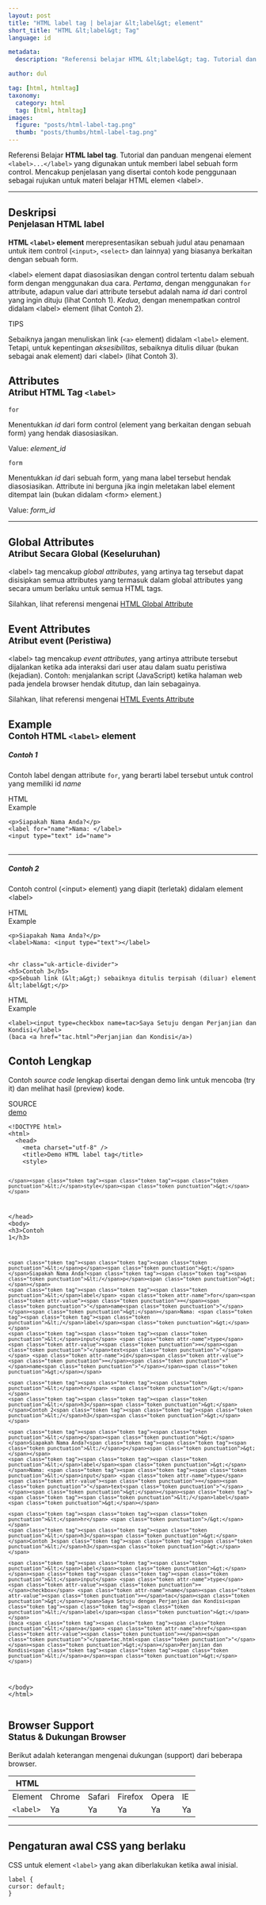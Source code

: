 ```yaml
---
layout: post
title: "HTML label tag | belajar &lt;label&gt; element"
short_title: "HTML &lt;label&gt; Tag"
language: id

metadata:
  description: "Referensi belajar HTML &lt;label&gt; tag. Tutorial dan panduan mengenai element &lt;label&gt;..&lt;/label&gt;, penjelasan dengan contoh kode penggunaan sebagai referensi belajar HTML &lt;label&gt;"

author: dul

tag: [html, htmltag]
taxonomy:
  category: html
  tag: [html, htmltag]
images:
  figure: "posts/html-label-tag.png"
  thumb: "posts/thumbs/html-label-tag.png"
---
```

<p class="text-muted">
    Referensi Belajar <strong>HTML label tag</strong>. Tutorial dan panduan mengenai element <code>&lt;label&gt;...&lt;/label&gt;</code> yang digunakan untuk memberi label sebuah form control. Mencakup penjelasan yang disertai contoh kode penggunaan sebagai rujukan untuk materi belajar HTML <span lang="id">elemen</span> &lt;label&gt;.
</p>
<hr class="uk-article-divider">

<h2 class="title-sub bd-danger bd-left bd-left-only">Deskripsi <br>
    <small>Penjelasan HTML <span class="highlight">label</span></small>
</h2>
<p>
  <strong>HTML <code>&lt;label&gt;</code> element</strong> merepresentasikan sebuah judul atau penamaan untuk item control (<code>&lt;input&gt;</code>, <code>&lt;select&gt;</code> dan lainnya) yang biasanya berkaitan dengan sebuah form.
</p>
<p>&lt;label&gt; element dapat diasosiasikan dengan control tertentu dalam sebuah form dengan menggunakan dua cara. <em>Pertama</em>, dengan menggunakan <code>for</code> attribute, adapun value dari attribute tersebut adalah nama <i>id</i> dari control yang ingin dituju (lihat Contoh 1). <em>Kedua</em>, dengan menempatkan control didalam &lt;label&gt; element (lihat Contoh 2).</p>

<!-- Tips -->
<div class="icard">
  <div class="icard-heading clearfix co-wh bg-success">
    <div class="icard-bar bar-lg">
      <div class="icard-bar-left pull-left">
        <i class="fa fa-check-circle" aria-hidden="true"></i>
        <span>TIPS</span>
      </div>
    </div>
  </div>
  <div class="icard-body bg-success2">
<p class="uk-text-left">Sebaiknya jangan menuliskan link (<code>&lt;a&gt;</code> element) didalam <code>&lt;label&gt;</code> element. Tetapi, untuk kepentingan <i>aksesibilitas</i>, sebaiknya ditulis diluar (bukan sebagai anak element) dari &lt;label&gt; (lihat Contoh 3).</p>
  </div>
</div>

<!-- Attribute  -->
<section id="attribute">
  <h2 class="title-sub bd-danger bd-left bd-left-only">Attributes <br>
    <small>Atribut HTML Tag <code>&lt;label&gt;</code></small>
  </h2>
<div class="icard bg-gr3 bd-primary bd-top bd-top-only">
<div class="icard-heading clearfix co-wh bg-gr2">
   <div class="icard-bar"><div class="icard-bar-left pull-left"><span><code class="txt-lg">for</code></span></div></div></div><div class="icard-body icode itheme">
        <p>Menentukkan <i>id</i> dari form control (element yang berkaitan dengan sebuah form) yang hendak diasosiasikan.</p>
        <div class="icard-footer clearfix bg-gr2 icode itheme">
          <p>Value: <i>element_id</i></p>
        </div>
    </div>
    </div>
<div class="icard bg-gr3 bd-primary bd-top bd-top-only">
<div class="icard-heading clearfix co-wh bg-gr2">
   <div class="icard-bar"><div class="icard-bar-left pull-left"><span><code class="txt-lg">form</code></span></div></div></div><div class="icard-body icode itheme">
        <p>Menentukkan <i>id</i> dari sebuah form, yang mana label tersebut hendak diasosiasikan. Attribute ini berguna jika ingin meletakan label element ditempat lain (bukan didalam &lt;form&gt; element.)</p>
        <div class="icard-footer clearfix bg-gr2 icode itheme">
          <p>Value: <i>form_id</i></p>
        </div>
    </div>
  </div>
</section>

<hr class="uk-article-divider">
<!-- Global Attributes -->
<section id="global-attribute">
  <h2 class="title-sub bd-danger bd-left bd-left-only">Global Attributes <br>
    <small>Atribut Secara Global (Keseluruhan)</small>
  </h2>
    <div class="">
        <p>&lt;label&gt; tag mencakup <em>global attributes</em>, yang artinya tag tersebut dapat disisipkan semua attributes yang termasuk dalam global attributes yang secara umum berlaku untuk semua HTML tags.</p>
        <div class="footer-callout info">
          <p>Silahkan, lihat referensi mengenai <a href="http://www.apacara.com/blog/html-global-attribute.html">HTML Global Attribute</a></p>
        </div>
    </div>
</section>

<!-- Event Attributes -->
<section>
  <h2 class="title-sub bd-danger bd-left bd-left-only">Event Attributes <br>
    <small>Atribut event  (Peristiwa)</small>
  </h2>
    <div class="dul-callout dul-callout-warning">
        <p>&lt;label&gt; tag mencakup <em>event attributes</em>, yang artinya attribute tersebut dijalankan ketika ada interaksi dari user atau dalam suatu peristiwa (kejadian). Contoh: menjalankan script (JavaScript) ketika halaman web pada jendela browser hendak ditutup, dan lain sebagainya.</p>
        <div class="footer-callout warning">
          <p>Silahkan, lihat referensi mengenai <a href="http://www.apacara.com/blog/html-event-attribute.html">HTML Events Attribute</a></p>
        </div>
    </div>
</section>

<!-- Example -->
<section id="example">
  <h2 class="title-sub bd-danger bd-left bd-left-only">Example<br>
    <small>Contoh HTML <code>&lt;label&gt;</code> element</small>
  </h2>
  <div class="dul-block">
  	<h5>Contoh 1</h5>
    <p>Contoh label dengan attribute <code>for</code>, yang berarti label tersebut untuk control yang memiliki id <i>name</i></p> <!-- example HTML code -->
<div class="icard">
<div class="icard-heading clearfix co-wh bg-pi2">
<div class="icard-bar">
  <div class="icard-bar-left pull-left">
    <i class="fa fa-html5" aria-hidden="true"></i>
    <span>HTML</span>
  </div>
  <div class="icard-bar-right pull-right">
    <span>Example</span>
  </div>
</div>
</div>
<div class="icard-body icode itheme">
<pre class="prettyprint linenums line-numbers highlight language-markup" data-line="2"><code data-language="html" class="html  language-markup"><span class="token tag"><span class="token tag"><span class="token punctuation">&lt;</span>p</span><span class="token punctuation">&gt;</span></span>Siapakah Nama Anda?<span class="token tag"><span class="token tag"><span class="token punctuation">&lt;/</span>p</span><span class="token punctuation">&gt;</span></span>
<span class="token tag"><span class="token tag"><span class="token punctuation">&lt;</span>label</span> <span class="token attr-name">for</span><span class="token attr-value"><span class="token punctuation">=</span><span class="token punctuation">"</span>name<span class="token punctuation">"</span></span><span class="token punctuation">&gt;</span></span>Nama: <span class="token tag"><span class="token tag"><span class="token punctuation">&lt;/</span>label</span><span class="token punctuation">&gt;</span></span>
<span class="token tag"><span class="token tag"><span class="token punctuation">&lt;</span>input</span> <span class="token attr-name">type</span><span class="token attr-value"><span class="token punctuation">=</span><span class="token punctuation">"</span>text<span class="token punctuation">"</span></span> <span class="token attr-name">id</span><span class="token attr-value"><span class="token punctuation">=</span><span class="token punctuation">"</span>name<span class="token punctuation">"</span></span><span class="token punctuation">&gt;</span></span><span aria-hidden="true" class="line-numbers-rows"><span></span><span></span><span></span></span></code>
<div aria-hidden="true" class=" line-highlight" style="top: 24px;">
</div></pre>
</div>
</div>
  	<hr class="uk-article-divider">
   	<h5>Contoh 2</h5>
    <p>Contoh control (&lt;input&gt; element) yang diapit (terletak) didalam element &lt;label&gt;</p>
<!-- example HTML code -->
<div class="icard">
<div class="icard-heading clearfix co-wh bg-pi2">
<div class="icard-bar">
  <div class="icard-bar-left pull-left">
    <i class="fa fa-html5" aria-hidden="true"></i>
    <span>HTML</span>
  </div>
  <div class="icard-bar-right pull-right">
    <span>Example</span>
  </div>
</div>
</div>
<div class="icard-body icode itheme">
<pre class="prettyprint linenums line-numbers highlight language-markup" data-line="2"><code data-language="html" class="html  language-markup"><span class="token tag"><span class="token tag"><span class="token punctuation">&lt;</span>p</span><span class="token punctuation">&gt;</span></span>Siapakah Nama Anda?<span class="token tag"><span class="token tag"><span class="token punctuation">&lt;/</span>p</span><span class="token punctuation">&gt;</span></span>
<span class="token tag"><span class="token tag"><span class="token punctuation">&lt;</span>label</span><span class="token punctuation">&gt;</span></span>Nama: <span class="token tag"><span class="token tag"><span class="token punctuation">&lt;</span>input</span> <span class="token attr-name">type</span><span class="token attr-value"><span class="token punctuation">=</span><span class="token punctuation">"</span>text<span class="token punctuation">"</span></span><span class="token punctuation">&gt;</span></span><span class="token tag"><span class="token tag"><span class="token punctuation">&lt;/</span>label</span><span class="token punctuation">&gt;</span></span><span aria-hidden="true" class="line-numbers-rows"><span></span><span></span></span></code>
<div aria-hidden="true" class=" line-highlight" style="top: 24px;">
</div></pre>
</div>
</div>

   	<hr class="uk-article-divider">
   	<h5>Contoh 3</h5>
    <p>Sebuah link (&lt;a&gt;) sebaiknya ditulis terpisah (diluar) element &lt;label&gt;</p>
<!-- example HTML code -->
<div class="icard">
<div class="icard-heading clearfix co-wh bg-pi2">
<div class="icard-bar">
  <div class="icard-bar-left pull-left">
    <i class="fa fa-html5" aria-hidden="true"></i>
    <span>HTML</span>
  </div>
  <div class="icard-bar-right pull-right">
    <span>Example</span>
  </div>
</div>
</div>
<div class="icard-body icode itheme">
<pre class="prettyprint linenums line-numbers highlight language-markup"><code data-language="html" class="html  language-markup"><span class="token tag"><span class="token tag"><span class="token punctuation">&lt;</span>label</span><span class="token punctuation">&gt;</span></span><span class="token tag"><span class="token tag"><span class="token punctuation">&lt;</span>input</span> <span class="token attr-name">type</span><span class="token attr-value"><span class="token punctuation">=</span>checkbox</span> <span class="token attr-name">name</span><span class="token attr-value"><span class="token punctuation">=</span>tac</span><span class="token punctuation">&gt;</span></span>Saya Setuju dengan Perjanjian dan Kondisi<span class="token tag"><span class="token tag"><span class="token punctuation">&lt;/</span>label</span><span class="token punctuation">&gt;</span></span>
(baca <span class="token tag"><span class="token tag"><span class="token punctuation">&lt;</span>a</span> <span class="token attr-name">href</span><span class="token attr-value"><span class="token punctuation">=</span><span class="token punctuation">"</span>tac.html<span class="token punctuation">"</span></span><span class="token punctuation">&gt;</span></span>Perjanjian dan Kondisi<span class="token tag"><span class="token tag"><span class="token punctuation">&lt;/</span>a</span><span class="token punctuation">&gt;</span></span>)<span aria-hidden="true" class="line-numbers-rows"><span></span><span></span></span></code>
</pre>
</div>
</div>

  </div>
</section>
<h2 class="title-sub bd-danger bd-left bd-left-only">Contoh Lengkap
</h2>
<p>Contoh <em>source code</em> lengkap disertai dengan demo link untuk mencoba (try it) dan melihat hasil (preview) kode.</p>
<div class="icard">
  <div class="icard-heading clearfix co-wh bg-pi2">
    <div class="icard-bar">
      <div class="icard-bar-left pull-left">
        <i class="fa fa-html5" aria-hidden="true"></i>
        <span>SOURCE</span>
      </div>
      <div class="icard-bar-right pull-right">
        <a href="https://www.apacara.com/example/html/tag/label.html" target="_blank"><span>demo</span><i class="fa fa-external-link" role="button"></i></a>
      </div>
    </div>
  </div>
  <div class="icard-body icode itheme bg-gr3">
<pre class="prettyprint highlight max-height language-markup"><code data-language="html" class="inline  language-markup"><span class="token doctype">&lt;!DOCTYPE html&gt;</span>
<span class="token tag"><span class="token tag"><span class="token punctuation">&lt;</span>html</span><span class="token punctuation">&gt;</span></span>
  <span class="token tag"><span class="token tag"><span class="token punctuation">&lt;</span>head</span><span class="token punctuation">&gt;</span></span>
    <span class="token tag"><span class="token tag"><span class="token punctuation">&lt;</span>meta</span> <span class="token attr-name">charset</span><span class="token attr-value"><span class="token punctuation">=</span><span class="token punctuation">"</span>utf-8<span class="token punctuation">"</span></span> <span class="token punctuation">/&gt;</span></span>
    <span class="token tag"><span class="token tag"><span class="token punctuation">&lt;</span>title</span><span class="token punctuation">&gt;</span></span>Demo HTML label tag<span class="token tag"><span class="token tag"><span class="token punctuation">&lt;/</span>title</span><span class="token punctuation">&gt;</span></span>
    <span class="token tag"><span class="token tag"><span class="token punctuation">&lt;</span>style</span><span class="token punctuation">&gt;</span></span><span class="token style language-css">

    </span><span class="token tag"><span class="token tag"><span class="token punctuation">&lt;/</span>style</span><span class="token punctuation">&gt;</span></span>
  <span class="token tag"><span class="token tag"><span class="token punctuation">&lt;/</span>head</span><span class="token punctuation">&gt;</span></span>
  <span class="token tag"><span class="token tag"><span class="token punctuation">&lt;</span>body</span><span class="token punctuation">&gt;</span></span>
    <span class="token tag"><span class="token tag"><span class="token punctuation">&lt;</span>h3</span><span class="token punctuation">&gt;</span></span>Contoh 1<span class="token tag"><span class="token tag"><span class="token punctuation">&lt;/</span>h3</span><span class="token punctuation">&gt;</span></span>

    <span class="token tag"><span class="token tag"><span class="token punctuation">&lt;</span>p</span><span class="token punctuation">&gt;</span></span>Siapakah Nama Anda?<span class="token tag"><span class="token tag"><span class="token punctuation">&lt;/</span>p</span><span class="token punctuation">&gt;</span></span>
    <span class="token tag"><span class="token tag"><span class="token punctuation">&lt;</span>label</span> <span class="token attr-name">for</span><span class="token attr-value"><span class="token punctuation">=</span><span class="token punctuation">"</span>name<span class="token punctuation">"</span></span><span class="token punctuation">&gt;</span></span>Nama: <span class="token tag"><span class="token tag"><span class="token punctuation">&lt;/</span>label</span><span class="token punctuation">&gt;</span></span>
    <span class="token tag"><span class="token tag"><span class="token punctuation">&lt;</span>input</span> <span class="token attr-name">type</span><span class="token attr-value"><span class="token punctuation">=</span><span class="token punctuation">"</span>text<span class="token punctuation">"</span></span> <span class="token attr-name">id</span><span class="token attr-value"><span class="token punctuation">=</span><span class="token punctuation">"</span>name<span class="token punctuation">"</span></span><span class="token punctuation">&gt;</span></span>

    <span class="token tag"><span class="token tag"><span class="token punctuation">&lt;</span>hr</span> <span class="token punctuation">/&gt;</span></span>
    <span class="token tag"><span class="token tag"><span class="token punctuation">&lt;</span>h3</span><span class="token punctuation">&gt;</span></span>Contoh 2<span class="token tag"><span class="token tag"><span class="token punctuation">&lt;/</span>h3</span><span class="token punctuation">&gt;</span></span>

    <span class="token tag"><span class="token tag"><span class="token punctuation">&lt;</span>p</span><span class="token punctuation">&gt;</span></span>Siapakah Nama Anda?<span class="token tag"><span class="token tag"><span class="token punctuation">&lt;/</span>p</span><span class="token punctuation">&gt;</span></span>
    <span class="token tag"><span class="token tag"><span class="token punctuation">&lt;</span>label</span><span class="token punctuation">&gt;</span></span>Nama: <span class="token tag"><span class="token tag"><span class="token punctuation">&lt;</span>input</span> <span class="token attr-name">type</span><span class="token attr-value"><span class="token punctuation">=</span><span class="token punctuation">"</span>text<span class="token punctuation">"</span></span><span class="token punctuation">&gt;</span></span><span class="token tag"><span class="token tag"><span class="token punctuation">&lt;/</span>label</span><span class="token punctuation">&gt;</span></span>

    <span class="token tag"><span class="token tag"><span class="token punctuation">&lt;</span>hr</span> <span class="token punctuation">/&gt;</span></span>
    <span class="token tag"><span class="token tag"><span class="token punctuation">&lt;</span>h3</span><span class="token punctuation">&gt;</span></span>Contoh 3<span class="token tag"><span class="token tag"><span class="token punctuation">&lt;/</span>h3</span><span class="token punctuation">&gt;</span></span>

    <span class="token tag"><span class="token tag"><span class="token punctuation">&lt;</span>label</span><span class="token punctuation">&gt;</span></span><span class="token tag"><span class="token tag"><span class="token punctuation">&lt;</span>input</span> <span class="token attr-name">type</span><span class="token attr-value"><span class="token punctuation">=</span>checkbox</span> <span class="token attr-name">name</span><span class="token attr-value"><span class="token punctuation">=</span>tac</span><span class="token punctuation">&gt;</span></span>Saya Setuju dengan Perjanjian dan Kondisi<span class="token tag"><span class="token tag"><span class="token punctuation">&lt;/</span>label</span><span class="token punctuation">&gt;</span></span>
    (baca <span class="token tag"><span class="token tag"><span class="token punctuation">&lt;</span>a</span> <span class="token attr-name">href</span><span class="token attr-value"><span class="token punctuation">=</span><span class="token punctuation">"</span>tac.html<span class="token punctuation">"</span></span><span class="token punctuation">&gt;</span></span>Perjanjian dan Kondisi<span class="token tag"><span class="token tag"><span class="token punctuation">&lt;/</span>a</span><span class="token punctuation">&gt;</span></span>)
  <span class="token tag"><span class="token tag"><span class="token punctuation">&lt;/</span>body</span><span class="token punctuation">&gt;</span></span>
<span class="token tag"><span class="token tag"><span class="token punctuation">&lt;/</span>html</span><span class="token punctuation">&gt;</span></span></code>
</pre>
  </div>
</div>
<!-- Article Aside -->

<!-- Browser Support -->
<aside id="browser">
<h2 class="title-sub bd-danger bd-left bd-left-only">Browser Support <br>
  <small>Status &amp; Dukungan Browser </small>
</h2>
<p>Berikut adalah keterangan mengenai dukungan (support) dari beberapa browser.</p>
<div class="table-responsive uk-overflow-container">
  <table class="table uk-table uk-text-nowrap full-width">
        <thead>
          <tr>
            <th>HTML</th>
            <th title="Chrome"><i class="fa fa-chrome fa fa-lg"></i></th>
            <th title="Safari"><i class="fa fa-safari fa fa-lg"></i></th>
            <th title="Firefox"><i class="fa fa-firefox fa fa-lg"></i></th>
            <th title="Opera"><i class="fa fa-opera fa fa-lg"></i></th>
            <th title="Internet Explorer"><i class="fa fa-internet-explorer fa fa-lg"></i></th>
          </tr>
        </thead>
        <tbody>
          <tr>
            <td>Element</td>
            <td>Chrome</td>
            <td>Safari</td>
            <td>Firefox</td>
            <td>Opera</td>
            <td>IE</td>
          </tr>
          <tr>
            <td><code>&lt;label&gt;</code></td>
            <td class="success">Ya</td>
            <td class="success">Ya</td>
            <td class="success">Ya</td>
            <td class="success">Ya</td>
            <td class="success">Ya</td>
          </tr>
        </tbody>
  </table>
</div>

<hr class="uk-article-divider">
<!-- Default CSS -->
<div class="dul-block">
  <h2 class="title-sub bd-danger bd-left bd-left-only">Pengaturan awal CSS yang berlaku&nbsp;</h2>
  <p>CSS untuk element <code>&lt;label&gt;</code> yang akan diberlakukan ketika awal inisial.</p>
  <div class="icode itheme css">
    <pre class="prettyprint highlight language-css"><code data-language="css" class=" inline language-css"><span class="token selector">label</span> <span class="token punctuation">{</span>
<span class="token property">cursor</span><span class="token punctuation">:</span> default<span class="token punctuation">;</span>
<span class="token punctuation">}</span></code></pre>
</div>
</div>

</aside>